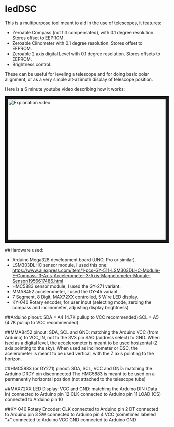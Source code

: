 # ledDSC
This is a multipurpose tool meant to aid in the use of telescopes, it features:

* Zeroable Compass (not tilt compensated), with 0.1 degree resolution. Stores offset to EEPROM.
* Zeroable Clinometer with 0.1 degree resolution. Stores offset to EEPROM.
* Zeroable 2 axis digital Level with 0.1 degree resolution.  Stores offsets to EEPROM.
* Brightness control.

These can be useful for leveling a telescope and for doing basic polar alignment, or as a very simple alt-azimuth display of telescope position.

Here is a 6 minute youtube video describing how it works:

<a href="https://youtu.be/bIwke95pRPY" target="_blank"><img src="https://github.com/vlaate/ledDSC/blob/master/IMG_20170520_213607.jpg" 
alt="Explanation video" width="600" height="450" border="10" /></a>

##Hardware used:
* Arduino Mega328 development board (UNO, Pro or similar).
* LSM303DLHC sensor module, I used this one: https://www.aliexpress.com/item/1-pcs-GY-511-LSM303DLHC-Module-E-Compass-3-Axis-Accelerometer-3-Axis-Magnetometer-Module-Sensor/1956617486.html
* HMC5883 sensor module, I used the GY-271 variant.
* MMA8452 accelerometer, I used the GY-45 variant.
* 7 Segment, 8 Digit, MAX72XX controlled, 5 Wire LED display.
* KY-040 Rotary encoder, for user input (selecting mode, zeroing the compass and inclinometer, adjusting display brightness)

##Arduino pinout:
    SDA = A4   (4.7K pullup to VCC recommended)
    SCL = A5   (4.7K pullup to VCC recommended)

##MMA8452 pinout:
    SDA, SCL and GND: matching the Arduino
    VCC (from Arduino) to VCC_IN, not to the 3V3  pin
    SAO (address select) to GND.
    When ised as a digital level, the accelerometer is meant to be used hosizontal (Z axis pointing to the sky).
    When used as inclinometer or DSC, the acelerometer is meant to be used vertical, with the Z axis pointing to the horizon.

##HMC5883 (or GY271) pinout:
    SDA, SCL, VCC and GND: matching the Arduino
    DRDY pin disconnected
    The HMC5883 is meant to be used on a permanently horizontal position (not attached to the telescope tube)

##MAX72XX LED Display:
    VCC and GND: matching the Arduino
    DIN (Data In) connected to Arduino pin 12
    CLK connected to Arduino pin 11
    LOAD (CS) connected to Arduino pin 10

##KY-040 Rotary Encoder:
    CLK connected to Arduino pin 2
    DT connected to Arduino pin 3
    SW connected to Arduino pin 4
    VCC (sometimes labeled "+" connected to Arduino VCC
    GND connected to Arduino GND

